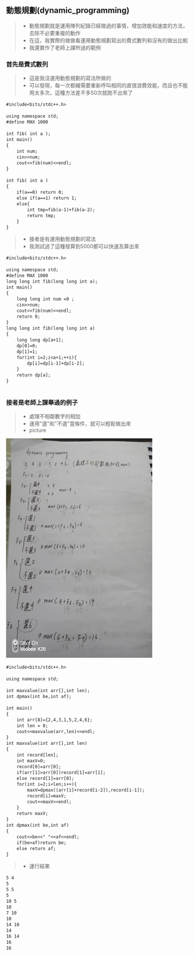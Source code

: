 ## 動態規劃(dynamic_programming)
>* 動態規劃就是運用陣列紀錄已經做過的事情，增加效能和速度的方法，去除不必要重複的動作
>* 在這，我實際的做做看運用動態規劃寫出的費式數列和沒有的做出比較
>* 我還實作了老師上課所過的範例
 
### 首先是費式數列
>* 這是我沒運用動態規劃的寫法所做的
>* 可以發現，每一次都繪需要重新呼叫相同的直很浪費效能，而且也不能用太多次，這種方法差不多50次就跑不出來了
```
#include<bits/stdc++.h>

using namespace std;
#define MAX 1000

int fib( int a );
int main()
{
    int num;
    cin>>num;
    cout<<fib(num)<<endl;
}

int fib( int a )
{
    if(a==0) return 0;
    else if(a==1) return 1;
    else{
        int tmp=fib(a-1)+fib(a-2);
        return tmp;
    }
}
```
>* 接者是有運用動態規劃的寫法
>* 我測試過了這種發算到5000都可以快速及算出來
```
#include<bits/stdc++.h>

using namespace std;
#define MAX 1000
long long int fib(long long int a);
int main()
{
    long long int num =0 ;
    cin>>num;
    cout<<fib(num)<<endl;
    return 0;
}
long long int fib(long long int a)
{
    long long dp[a+1];
    dp[0]=0;
    dp[1]=1;
    for(int i=2;i<a+1;++i){
        dp[i]=dp[i-1]+dp[i-2];
    }
    return dp[a];
}


```

### 接者是老師上課舉過的例子
>* 處理不相鄰數字的相加
>* 運用"選"和"不選"當條件，就可以輕鬆做出來
>* picture
<img src="picture/db.jpg" width="400" height="600">

```
#include<bits/stdc++.h>

using namespace std;

int maxvalue(int arr[],int len);
int dpmax(int be,int af);

int main()
{
    int arr[8]={2,4,3,1,5,2,4,6};
    int len = 8;
    cout<<maxvalue(arr,len)<<endl;
}
int maxvalue(int arr[],int len)
{
    int record[len];
    int maxV=0;
    record[0]=arr[0];
    if(arr[1]>arr[0])record[1]=arr[1];
    else record[1]=arr[0];
    for(int i=2;i<len;i++){
        maxV=dpmax((arr[i]+record[i-2]),record[i-1]);
        record[i]=maxV;
        cout<<maxV<<endl;
    }
    return maxV;
}
int dpmax(int be,int af)
{
    cout<<be<<" "<<af<<endl;
    if(be>af)return be;
    else return af;
}

```
>* 運行結果

```
5 4
5
5 5
5
10 5
10
7 10
10
14 10
14
16 14
16
16
```
